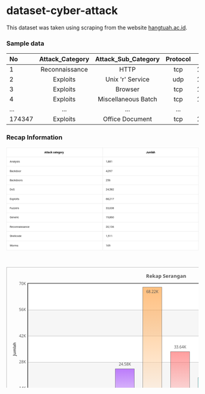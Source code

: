 # dataset-cyber-attack
This dataset was taken using scraping from the website [hangtuah.ac.id](https://rock.hangtuah.ac.id/analis/nusw/nuswnb15gtlist).

### Sample data
| No     | Attack_Category | Attack_Sub_Category | Protocol | Source_IP    | Source_Port | Destination_IP | Destination_Port | Attack_Name | Attack_Reference | 
| :----- | :-------------: | :-----------------: | :------: | :----------: | :---------: | :------------: | :--------------: | :---------: | ---------------: |
| 1      | Reconnaissance  | HTTP                | tcp      | 175.45.176.0 | 13284       | 149.171.126.16 | 80               | ...         | ...              |
| 2      | Exploits        | Unix 'r' Service    | udp      | 175.45.176.3 | 21223       | 149.171.126.18 | 32780            | ...         | ...              |
| 3      | Exploits        | Browser             | tcp      | 175.45.176.2 | 23357       | 149.171.126.16 | 80               | ...         | ...              |
| 4      | Exploits        | Miscellaneous Batch | tcp      | 175.45.176.2 | 13792       | 149.171.126.16 | 5555             | ...         | ...              |
| ...    | ...             | ...                 | ...      | ...          | ...         | ...            | ...              | ...         | ...              |
| 174347 | Exploits        | Office Document     | tcp      | 175.45.176.0 | 17293       | 149.171.126.17 | 110              | ...         | ...              |




### Recap Information
<svg width="992" height="590" viewBox="0 0 992 590" xmlns="http://www.w3.org/2000/svg" xmlns:xlink="http://www.w3.org/1999/xlink"><g id="table"><rect transform="translate(0 0)" width="992" height="48" fill="#ffffff"></rect><rect transform="translate(0 0)" width="992" height="1" fill="#e0e0e0"></rect><rect transform="translate(0 48)" width="992" height="48" fill="#ffffff"></rect><rect transform="translate(0 48)" width="992" height="1" fill="#e0e0e0"></rect><rect transform="translate(0 96)" width="992" height="48" fill="#ffffff"></rect><rect transform="translate(0 96)" width="992" height="1" fill="#e0e0e0"></rect><rect transform="translate(0 144)" width="992" height="48" fill="#ffffff"></rect><rect transform="translate(0 144)" width="992" height="1" fill="#e0e0e0"></rect><rect transform="translate(0 192)" width="992" height="48" fill="#ffffff"></rect><rect transform="translate(0 192)" width="992" height="1" fill="#e0e0e0"></rect><rect transform="translate(0 240)" width="992" height="48" fill="#ffffff"></rect><rect transform="translate(0 240)" width="992" height="1" fill="#e0e0e0"></rect><rect transform="translate(0 288)" width="992" height="48" fill="#ffffff"></rect><rect transform="translate(0 288)" width="992" height="1" fill="#e0e0e0"></rect><rect transform="translate(0 336)" width="992" height="48" fill="#ffffff"></rect><rect transform="translate(0 336)" width="992" height="1" fill="#e0e0e0"></rect><rect transform="translate(0 384)" width="992" height="48" fill="#ffffff"></rect><rect transform="translate(0 384)" width="992" height="1" fill="#e0e0e0"></rect><rect transform="translate(0 432)" width="992" height="48" fill="#ffffff"></rect><rect transform="translate(0 432)" width="992" height="1" fill="#e0e0e0"></rect><rect transform="translate(0 480)" width="992" height="48" fill="#ffffff"></rect><rect transform="translate(0 480)" width="992" height="1" fill="#e0e0e0"></rect><g><text transform="translate(196 29)" font-size="14" font-family="Roboto-Bold,Roboto"><tspan x="0" y="0" style="font-weight:bold;">Attack category</tspan></text><text transform="translate(17 77)" fill="#212121" font-size="14" font-family="Roboto-Regular,Roboto"><tspan x="0" y="0">Analysis</tspan></text><text transform="translate(17 125)" fill="#212121" font-size="14" font-family="Roboto-Regular,Roboto"><tspan x="0" y="0">Backdoor</tspan></text><text transform="translate(17 173)" fill="#212121" font-size="14" font-family="Roboto-Regular,Roboto"><tspan x="0" y="0">Backdoors</tspan></text><text transform="translate(17 221)" fill="#212121" font-size="14" font-family="Roboto-Regular,Roboto"><tspan x="0" y="0">DoS</tspan></text><text transform="translate(17 269)" fill="#212121" font-size="14" font-family="Roboto-Regular,Roboto"><tspan x="0" y="0">Exploits</tspan></text><text transform="translate(17 317)" fill="#212121" font-size="14" font-family="Roboto-Regular,Roboto"><tspan x="0" y="0">Fuzzers</tspan></text><text transform="translate(17 365)" fill="#212121" font-size="14" font-family="Roboto-Regular,Roboto"><tspan x="0" y="0">Generic</tspan></text><text transform="translate(17 413)" fill="#212121" font-size="14" font-family="Roboto-Regular,Roboto"><tspan x="0" y="0">Reconnaissance</tspan></text><text transform="translate(17 461)" fill="#212121" font-size="14" font-family="Roboto-Regular,Roboto"><tspan x="0" y="0">Shellcode</tspan></text><text transform="translate(17 509)" fill="#212121" font-size="14" font-family="Roboto-Regular,Roboto"><tspan x="0" y="0">Worms</tspan></text></g><g><text transform="translate(721 29)" font-size="14" font-family="Roboto-Bold,Roboto"><tspan x="0" y="0" style="font-weight:bold;">Jumlah</tspan></text><text transform="translate(513 77)" fill="#212121" font-size="14" font-family="Roboto-Regular,Roboto"><tspan x="0" y="0">1,881</tspan></text><text transform="translate(513 125)" fill="#212121" font-size="14" font-family="Roboto-Regular,Roboto"><tspan x="0" y="0">4,097</tspan></text><text transform="translate(513 173)" fill="#212121" font-size="14" font-family="Roboto-Regular,Roboto"><tspan x="0" y="0">256</tspan></text><text transform="translate(513 221)" fill="#212121" font-size="14" font-family="Roboto-Regular,Roboto"><tspan x="0" y="0">24,582</tspan></text><text transform="translate(513 269)" fill="#212121" font-size="14" font-family="Roboto-Regular,Roboto"><tspan x="0" y="0">68,217</tspan></text><text transform="translate(513 317)" fill="#212121" font-size="14" font-family="Roboto-Regular,Roboto"><tspan x="0" y="0">33,638</tspan></text><text transform="translate(513 365)" fill="#212121" font-size="14" font-family="Roboto-Regular,Roboto"><tspan x="0" y="0">19,860</tspan></text><text transform="translate(513 413)" fill="#212121" font-size="14" font-family="Roboto-Regular,Roboto"><tspan x="0" y="0">20,136</tspan></text><text transform="translate(513 461)" fill="#212121" font-size="14" font-family="Roboto-Regular,Roboto"><tspan x="0" y="0">1,511</tspan></text><text transform="translate(513 509)" fill="#212121" font-size="14" font-family="Roboto-Regular,Roboto"><tspan x="0" y="0">169</tspan></text></g><rect transform="translate(496 0)" width="1" height="528" fill="#e0e0e0"></rect><rect transform="translate(0 0)" width="1" height="528" fill="#e0e0e0"></rect><rect transform="translate(991 0)" width="1" height="528" fill="#e0e0e0"></rect></g><rect transform="translate(0 528)" width="992" height="1" fill="#e0e0e0"></rect></svg>



<svg height="500" version="1.1" width="799" xmlns="http://www.w3.org/2000/svg" id="raphael-paper-5" style="overflow: hidden; -webkit-tap-highlight-color: rgba(0, 0, 0, 0); user-select: none; cursor: default; vertical-align: middle; position: relative; top: -0.046875px; background-color: rgb(255, 255, 255);"><desc></desc><defs><clipPath id="rr-51C2E307-C69F-4C15-AE08-CDA1E502F1AF"><rect x="57" y="43.6" width="724" height="342.4" transform="matrix(1,0,0,1,0,0)"></rect></clipPath><clipPath id="rr-5FFED077-B432-4921-B8E0-6EEBAF329FD7"><rect x="57" y="43.6" width="724" height="342.4" transform="matrix(1,0,0,1,0,0)"></rect></clipPath><clipPath id="rr-974AA053-9774-4E53-9744-A002C92B4D57"><rect x="57" y="43.6" width="724" height="342.4" transform="matrix(1,0,0,1,0,0)"></rect></clipPath><clipPath id="rr-31EF7D4D-921F-4867-A833-73F88C1378E9"><rect x="57" y="43.6" width="724" height="342.4" transform="matrix(1,0,0,1,0,0)"></rect></clipPath><clipPath id="rr-98459E90-2D9E-451A-94C9-6049E7E27CAD"><rect x="57" y="43.6" width="724" height="342.4" transform="matrix(1,0,0,1,0,0)"></rect></clipPath><clipPath id="rr-839A0651-C017-46CC-963B-7EEAFA25C6A8"><rect x="57" y="0" width="724" height="386" transform="matrix(1,0,0,1,0,0)"></rect></clipPath><linearGradient id="rr-5-270-rgba_255_0_0_0.5_-rgba_255_255_255_0.5_" x1="1.8369701987210297e-16" y1="0" x2="0" y2="1"><stop offset="0%" stop-color="#ff0000" stop-opacity="0.5"></stop><stop offset="100%" stop-color="#ffffff" stop-opacity="0.5"></stop></linearGradient><linearGradient id="rr-5-270-rgba_255_0_128_0.5_-rgba_255_255_255_0.5_" x1="1.8369701987210297e-16" y1="0" x2="0" y2="1"><stop offset="0%" stop-color="#ff0080" stop-opacity="0.5"></stop><stop offset="100%" stop-color="#ffffff" stop-opacity="0.5"></stop></linearGradient><linearGradient id="rr-5-270-rgba_255_0_255_0.5_-rgba_255_255_255_0.5_" x1="1.8369701987210297e-16" y1="0" x2="0" y2="1"><stop offset="0%" stop-color="#ff00ff" stop-opacity="0.5"></stop><stop offset="100%" stop-color="#ffffff" stop-opacity="0.5"></stop></linearGradient><linearGradient id="rr-5-270-rgba_128_0_255_0.5_-rgba_255_255_255_0.5_" x1="1.8369701987210297e-16" y1="0" x2="0" y2="1"><stop offset="0%" stop-color="#8000ff" stop-opacity="0.5"></stop><stop offset="100%" stop-color="#ffffff" stop-opacity="0.5"></stop></linearGradient><linearGradient id="rr-5-270-rgba_255_128_0_0.5_-rgba_255_255_255_0.5_" x1="1.8369701987210297e-16" y1="0" x2="0" y2="1"><stop offset="0%" stop-color="#ff8000" stop-opacity="0.5"></stop><stop offset="100%" stop-color="#ffffff" stop-opacity="0.5"></stop></linearGradient><linearGradient id="rr-5-270-rgba_255_61_61_0.5_-rgba_255_255_255_0.5_" x1="1.8369701987210297e-16" y1="0" x2="0" y2="1"><stop offset="0%" stop-color="#ff3d3d" stop-opacity="0.5"></stop><stop offset="100%" stop-color="#ffffff" stop-opacity="0.5"></stop></linearGradient><linearGradient id="rr-5-270-rgba_122_255_255_0.5_-rgba_255_255_255_0.5_" x1="1.8369701987210297e-16" y1="0" x2="0" y2="1"><stop offset="0%" stop-color="#7affff" stop-opacity="0.5"></stop><stop offset="100%" stop-color="#ffffff" stop-opacity="0.5"></stop></linearGradient><linearGradient id="rr-5-270-rgba_0_0_255_0.5_-rgba_255_255_255_0.5_" x1="1.8369701987210297e-16" y1="0" x2="0" y2="1"><stop offset="0%" stop-color="#0000ff" stop-opacity="0.5"></stop><stop offset="100%" stop-color="#ffffff" stop-opacity="0.5"></stop></linearGradient><linearGradient id="rr-5-270-rgba_255_255_0_0.5_-rgba_255_255_255_0.5_" x1="1.8369701987210297e-16" y1="0" x2="0" y2="1"><stop offset="0%" stop-color="#ffff00" stop-opacity="0.5"></stop><stop offset="100%" stop-color="#ffffff" stop-opacity="0.5"></stop></linearGradient><linearGradient id="rr-5-270-rgba_255_122_122_0.5_-rgba_255_255_255_0.5_" x1="1.8369701987210297e-16" y1="0" x2="0" y2="1"><stop offset="0%" stop-color="#ff7a7a" stop-opacity="0.5"></stop><stop offset="100%" stop-color="#ffffff" stop-opacity="0.5"></stop></linearGradient></defs><g class="raphael-group-6-parentgroup"><g class="raphael-group-7-background"><rect opacity="undefined" x="1" y="1" width="797" height="498" stroke="none" fill-opacity="0.5" fill="#fcfcfc" ry="0" rx="0"></rect><rect opacity="undefined" x="0.5" y="0.5" width="798" height="499" stroke="#767575" stroke-opacity="0.5" stroke-width="1" stroke-dasharray="none" fill="none" ry="0" rx="0"></rect></g><g class="raphael-group-28-canvas"><rect opacity="undefined" x="56" y="42.6" width="726" height="344.4" ry="0" rx="0" stroke-width="2" stroke="#545454" stroke-opacity="1" stroke-linejoin="miter" fill="none"></rect><rect opacity="undefined" x="57" y="43.6" width="724" height="342.4" ry="0" rx="0" stroke-width="0" stroke="none" fill-opacity="1" fill="#ffffff"></rect></g><g class="raphael-group-8-axisbottom"><g class="raphael-group-82-dataset-Name-group"><g class="raphael-group-92-dataset-axis-name"><text font-family="Verdana,sans" font-size="10px" font-weight="bold" font-style="normal" transform="matrix(0,-1,1,0,-192.8,236.8)" opacity="undefined" fill-opacity="1" fill="#555555" x="22" stroke="none" text-anchor="middle" y="218" style="font-family: Verdana, sans; font-size: 10px; font-weight: bold; font-style: normal; text-anchor: middle;">Jumlah</text></g></g><g class="raphael-group-85-dataset-Label-group"><g class="raphael-group-88-dataset-axis" transform="matrix(1,0,0,1,0,0)" font-family="Verdana,sans" font-size="10px" font-weight="normal" font-style="normal" style="font-family: Verdana, sans; font-size: 10px; font-weight: normal; font-style: normal;"><text transform="matrix(1,0,0,1,0,0)" opacity="1" fill-opacity="1" fill="#555555" font-size="10px" text-anchor="end" x="51" stroke="none" y="389" style="font-size: 10px; text-anchor: end;">0</text><text transform="matrix(1,0,0,1,0,0)" opacity="1" fill-opacity="1" fill="#555555" font-size="10px" text-anchor="end" x="51" stroke="none" y="321" style="font-size: 10px; text-anchor: end;">14K</text><text transform="matrix(1,0,0,1,0,0)" opacity="1" fill-opacity="1" fill="#555555" font-size="10px" text-anchor="end" x="51" stroke="none" y="252" style="font-size: 10px; text-anchor: end;">28K</text><text transform="matrix(1,0,0,1,0,0)" opacity="1" fill-opacity="1" fill="#555555" font-size="10px" text-anchor="end" x="51" stroke="none" y="184" style="font-size: 10px; text-anchor: end;">42K</text><text transform="matrix(1,0,0,1,0,0)" opacity="1" fill-opacity="1" fill="#555555" font-size="10px" text-anchor="end" x="51" stroke="none" y="115" style="font-size: 10px; text-anchor: end;">56K</text><text transform="matrix(1,0,0,1,0,0)" opacity="1" fill-opacity="1" fill="#555555" font-size="10px" text-anchor="end" x="51" stroke="none" y="47" style="font-size: 10px; text-anchor: end;">70K</text></g></g><g class="raphael-group-93-axis-line-tick-bottom"></g><g class="raphael-group-101-dataset-Name-group"><g class="raphael-group-111-dataset-axis-name"><text font-family="Verdana,sans" font-size="10px" font-weight="bold" font-style="normal" transform="matrix(1,0,0,1,0,0)" opacity="undefined" fill-opacity="1" fill="#555555" x="419" stroke="none" text-anchor="middle" y="481" style="font-family: Verdana, sans; font-size: 10px; font-weight: bold; font-style: normal; text-anchor: middle;">Attack category</text></g></g><g class="raphael-group-104-dataset-Label-group"><g class="raphael-group-107-dataset-axis" transform="matrix(1,0,0,1,0,0)" font-family="Verdana,sans" font-size="10px" font-weight="normal" font-style="normal" style="font-family: Verdana, sans; font-size: 10px; font-weight: normal; font-style: normal;"><text transform="matrix(0,-1,1,0,-298.8,485.2)" opacity="1" fill-opacity="1" fill="#555555" x="93.2" text-anchor="end" stroke="none" y="395" style="text-anchor: end;">Analysis</text><text transform="matrix(0,-1,1,0,-226.4,557.6)" opacity="1" fill-opacity="1" fill="#555555" x="165.6" text-anchor="end" stroke="none" y="395" style="text-anchor: end;">Backdoor</text><text transform="matrix(0,-1,1,0,-154,630)" opacity="1" fill-opacity="1" fill="#555555" x="238" text-anchor="end" stroke="none" y="395" style="text-anchor: end;">Backdoors</text><text transform="matrix(0,-1,1,0,-81.6,702.4)" opacity="1" fill-opacity="1" fill="#555555" x="310.4" text-anchor="end" stroke="none" y="395" style="text-anchor: end;">DoS</text><text transform="matrix(0,-1,1,0,-9.2,774.8)" opacity="1" fill-opacity="1" fill="#555555" x="382.8" text-anchor="end" stroke="none" y="395" style="text-anchor: end;">Exploits</text><text transform="matrix(0,-1,1,0,63.2,847.2)" opacity="1" fill-opacity="1" fill="#555555" x="455.20000000000005" text-anchor="end" stroke="none" y="395" style="text-anchor: end;">Fuzzers</text><text transform="matrix(0,-1,1,0,135.6,919.6)" opacity="1" fill-opacity="1" fill="#555555" x="527.6" text-anchor="end" stroke="none" y="395" style="text-anchor: end;">Generic</text><text transform="matrix(0,-1,1,0,208,992)" opacity="1" fill-opacity="1" fill="#555555" x="600" text-anchor="end" stroke="none" y="395" style="text-anchor: end;">Reconnaissance</text><text transform="matrix(0,-1,1,0,280.4,1064.4)" opacity="1" fill-opacity="1" fill="#555555" x="672.4" text-anchor="end" stroke="none" y="395" style="text-anchor: end;">Shellcode</text><text transform="matrix(0,-1,1,0,352.8,1136.8)" opacity="1" fill-opacity="1" fill="#555555" x="744.8" text-anchor="end" stroke="none" y="395" style="text-anchor: end;">Worms</text></g></g><g class="raphael-group-112-axis-line-tick-bottom"></g></g><g class="raphael-group-30-axisReferenceVisualsFloor" clip-path="url('#rr-51C2E307-C69F-4C15-AE08-CDA1E502F1AF')"><rect opacity="undefined" fill-opacity="0.5" fill="#eeeeee" stroke-width="0" x="57" y="249.04" width="724" height="68.47999999999999" ry="0" rx="0" stroke="#000000"></rect><rect opacity="undefined" fill-opacity="0.5" fill="#eeeeee" stroke-width="0" x="57" y="112.07999999999998" width="724" height="68.48000000000005" ry="0" rx="0" stroke="#000000"></rect></g><g class="raphael-group-29-axisReferenceVisualsBottom"><path opacity="undefined" stroke-dasharray="none" stroke="#717170" stroke-opacity="0.4" stroke-width="1" d="M57,317.5L781,317.5" stroke-linecap="butt" fill="none"></path><path opacity="undefined" stroke-dasharray="none" stroke="#717170" stroke-opacity="0.4" stroke-width="1" d="M57,249.5L781,249.5" stroke-linecap="butt" fill="none"></path><path opacity="undefined" stroke-dasharray="none" stroke="#717170" stroke-opacity="0.4" stroke-width="1" d="M57,180.5L781,180.5" stroke-linecap="butt" fill="none"></path><path opacity="undefined" stroke-dasharray="none" stroke="#717170" stroke-opacity="0.4" stroke-width="1" d="M57,112.5L781,112.5" stroke-linecap="butt" fill="none"></path></g><g class="raphael-group-9-belowplot"></g><g class="raphael-group-31-crossline"></g><g class="raphael-group-32-crosslineBottom"></g><g class="raphael-group-35-axisReferenceVisualsMiddle" clip-path="url('#rr-5FFED077-B432-4921-B8E0-6EEBAF329FD7')"></g><g class="raphael-group-37-quadrant" clip-path="url('#rr-98459E90-2D9E-451A-94C9-6049E7E27CAD')"></g><g class="raphael-group-10-plots" clip-path="url('#rr-974AA053-9774-4E53-9744-A002C92B4D57')"><g class="raphael-group-39-column-shadow-group"><g class="raphael-group-55-vcanvas-column-shadow" transform="matrix(1,0,0,1,0,0)"><g class="raphael-group-66-shadow-group" opacity="undefined"></g><g class="raphael-group-67-error-shadow-group" opacity="undefined"></g></g></g><g class="raphael-group-40-column"><g class="raphael-group-56-vcanvas-column-plot" transform="matrix(1,0,0,1,0,0)"><g class="raphael-group-64-columnTrendGroup"></g><g class="raphael-group-68-common-elems-group" opacity="undefined"></g><g class="raphael-group-69-plot-group" opacity="undefined"><rect fill="url('#rr-5-270-rgba_255_0_0_0.5_-rgba_255_255_255_0.5_')" fill-opacity="1" y="377.5" opacity="undefined" height="9" x="68.5" width="50" ry="0" rx="0" stroke="#333333" stroke-opacity="0.5" stroke-width="1" stroke-dasharray="none" stroke-linejoin="miter"></rect><rect fill="url('#rr-5-270-rgba_255_0_128_0.5_-rgba_255_255_255_0.5_')" fill-opacity="1" y="366.5" opacity="undefined" height="20" x="140.5" width="50" ry="0" rx="0" stroke="#333333" stroke-opacity="0.5" stroke-width="1" stroke-dasharray="none" stroke-linejoin="miter"></rect><rect fill="url('#rr-5-270-rgba_255_0_255_0.5_-rgba_255_255_255_0.5_')" fill-opacity="1" y="385.5" opacity="undefined" height="1" x="213.5" width="50" ry="0" rx="0" stroke="#333333" stroke-opacity="0.5" stroke-width="1" stroke-dasharray="none" stroke-linejoin="miter"></rect><rect fill="url('#rr-5-270-rgba_128_0_255_0.5_-rgba_255_255_255_0.5_')" fill-opacity="1" y="266.5" opacity="undefined" height="120" x="285.5" width="50" ry="0" rx="0" stroke="#333333" stroke-opacity="0.5" stroke-width="1" stroke-dasharray="none" stroke-linejoin="miter"></rect><rect fill="url('#rr-5-270-rgba_255_128_0_0.5_-rgba_255_255_255_0.5_')" fill-opacity="1" y="52.5" opacity="undefined" height="334" x="357.5" width="50" ry="0" rx="0" stroke="#333333" stroke-opacity="0.5" stroke-width="1" stroke-dasharray="none" stroke-linejoin="miter"></rect><rect fill="url('#rr-5-270-rgba_255_61_61_0.5_-rgba_255_255_255_0.5_')" fill-opacity="1" y="221.5" opacity="undefined" height="165" x="430.5" width="50" ry="0" rx="0" stroke="#333333" stroke-opacity="0.5" stroke-width="1" stroke-dasharray="none" stroke-linejoin="miter"></rect><rect fill="url('#rr-5-270-rgba_122_255_255_0.5_-rgba_255_255_255_0.5_')" fill-opacity="1" y="289.5" opacity="undefined" height="97" x="502.5" width="50" ry="0" rx="0" stroke="#333333" stroke-opacity="0.5" stroke-width="1" stroke-dasharray="none" stroke-linejoin="miter"></rect><rect fill="url('#rr-5-270-rgba_0_0_255_0.5_-rgba_255_255_255_0.5_')" fill-opacity="1" y="288.5" opacity="undefined" height="98" x="575.5" width="50" ry="0" rx="0" stroke="#333333" stroke-opacity="0.5" stroke-width="1" stroke-dasharray="none" stroke-linejoin="miter"></rect><rect fill="url('#rr-5-270-rgba_255_255_0_0.5_-rgba_255_255_255_0.5_')" fill-opacity="1" y="379.5" opacity="undefined" height="7" x="647.5" width="50" ry="0" rx="0" stroke="#333333" stroke-opacity="0.5" stroke-width="1" stroke-dasharray="none" stroke-linejoin="miter"></rect><rect fill="url('#rr-5-270-rgba_255_122_122_0.5_-rgba_255_255_255_0.5_')" fill-opacity="1" y="385.17334857142856" opacity="undefined" height="0.8266514285714379" x="719.8" width="50" ry="0" rx="0" stroke="#333333" stroke-opacity="0.5" stroke-width="1" stroke-dasharray="none" stroke-linejoin="miter"></rect></g><g class="raphael-group-70-error-plot-group" opacity="undefined"></g></g></g><g class="raphael-group-41-area-shadow-group"><g class="raphael-group-57-vcanvas-area-shadow" transform="matrix(1,0,0,1,0,0)"></g></g><g class="raphael-group-42-area"><g class="raphael-group-58-vcanvas-area-plot" transform="matrix(1,0,0,1,0,0)"></g></g><g class="raphael-group-43-line-shadow-group"><g class="raphael-group-59-vcanvas-line-shadow" transform="matrix(1,0,0,1,0,0)"></g></g><g class="raphael-group-44-line"><g class="raphael-group-60-vcanvas-line-plot" transform="matrix(1,0,0,1,0,0)"></g></g><g class="raphael-group-45-default-shadow-group"><g class="raphael-group-61-vcanvas-default-shadow" transform="matrix(1,0,0,1,0,0)"></g></g><g class="raphael-group-46-default"><g class="raphael-group-62-vcanvas-default-plot" transform="matrix(1,0,0,1,0,0)"></g></g></g><g class="raphael-group-11-axistop"><g class="raphael-group-83-axis-Line-group"><g class="raphael-group-87-scroller-container" opacity="undefined"></g><g class="raphael-group-90-axis-line-tick"></g></g><g class="raphael-group-84-dataset-Trend-group-top"><g class="raphael-group-91-dataset-axis-trend-label"></g></g><g class="raphael-group-86-dataset-Label-group"><g class="raphael-group-89-dataset-top-label" transform="matrix(1,0,0,1,0,0)"></g></g><g class="raphael-group-102-axis-Line-group"><g class="raphael-group-106-scroller-container" opacity="undefined"></g><g class="raphael-group-109-axis-line-tick"></g></g><g class="raphael-group-103-dataset-Trend-group-top"><g class="raphael-group-110-dataset-axis-trend-label"></g></g><g class="raphael-group-105-dataset-Label-group"><g class="raphael-group-108-dataset-top-label" transform="matrix(1,0,0,1,0,0)"></g></g></g><g class="raphael-group-12-sumlabels fusioncharts-datalabels" clip-path="url('#rr-839A0651-C017-46CC-963B-7EEAFA25C6A8')"><g class="raphael-group-65-vcanvas-sumLabelsLayer" transform="matrix(1,0,0,1,0,0)"></g></g><g class="raphael-group-36-axisReferenceVisualsTop"></g><g class="raphael-group-38-axisReferenceVisualsCeil"></g><g class="raphael-group-13-datalabel" font-family="Verdana,sans" font-size="10px" font-weight="normal" font-style="normal" clip-path="url('#rr-31EF7D4D-921F-4867-A833-73F88C1378E9')" style="font-family: Verdana, sans; font-size: 10px; font-weight: normal; font-style: normal;"><g class="raphael-group-34-canvasdatalabel"><g class="raphael-group-63-vcanvas-label" transform="matrix(1,0,0,1,0,0)"><g class="raphael-group-71-label-group fusioncharts-datalabels" opacity="undefined" font-family="Verdana,sans" font-size="10px" font-weight="normal" font-style="normal" style="font-family: Verdana, sans; font-size: 10px; font-weight: normal; font-style: normal;"><text transform="matrix(1,0,0,1,0,0)" opacity="1" x="93.5" fill-opacity="1" fill="#555555" stroke="none" text-anchor="middle" y="369" style="text-anchor: middle;">1.88K</text><text transform="matrix(1,0,0,1,0,0)" opacity="1" x="165.5" fill-opacity="1" fill="#555555" stroke="none" text-anchor="middle" y="358" style="text-anchor: middle;">4.1K</text><text transform="matrix(1,0,0,1,0,0)" opacity="1" x="238.5" fill-opacity="1" fill="#555555" stroke="none" text-anchor="middle" y="377" style="text-anchor: middle;">256</text><text transform="matrix(1,0,0,1,0,0)" opacity="1" x="310.5" fill-opacity="1" fill="#555555" stroke="none" text-anchor="middle" y="258" style="text-anchor: middle;">24.58K</text><text transform="matrix(1,0,0,1,0,0)" opacity="1" x="382.5" fill-opacity="1" fill="#555555" stroke="none" text-anchor="middle" y="68" style="text-anchor: middle;">68.22K</text><text transform="matrix(1,0,0,1,0,0)" opacity="1" x="455.5" fill-opacity="1" fill="#555555" stroke="none" text-anchor="middle" y="213" style="text-anchor: middle;">33.64K</text><text transform="matrix(1,0,0,1,0,0)" opacity="1" x="527.5" fill-opacity="1" fill="#555555" stroke="none" text-anchor="middle" y="281" style="text-anchor: middle;">19.86K</text><text transform="matrix(1,0,0,1,0,0)" opacity="1" x="600.5" fill-opacity="1" fill="#555555" stroke="none" text-anchor="middle" y="280" style="text-anchor: middle;">20.14K</text><text transform="matrix(1,0,0,1,0,0)" opacity="1" x="672.5" fill-opacity="1" fill="#555555" stroke="none" text-anchor="middle" y="371" style="text-anchor: middle;">1.51K</text><text transform="matrix(1,0,0,1,0,0)" opacity="1" x="744.8" fill-opacity="1" fill="#555555" stroke="none" text-anchor="middle" y="376" style="text-anchor: middle;">169</text></g></g></g></g><g class="raphael-group-33-crosslineTop"></g><g class="raphael-group-14-aboveplot"></g><g class="raphael-group-15-caption"><text opacity="undefined" fill-opacity="1" fill="#555555" x="419" text-anchor="middle" direction="" stroke="none" y="28" font-family="Verdana,sans" font-size="13px" font-weight="bold" style="text-anchor: middle; font-family: Verdana, sans; font-size: 13px; font-weight: bold;">Rekap Serangan</text></g><g class="raphael-group-16-chartdefault"></g><g class="raphael-group-17-chartdefault-shadow"></g><g class="raphael-group-18-tracker"></g><g class="raphael-group-19-toolbar-master"><g class="raphael-group-26-toolbar"><rect opacity="undefined" fill-opacity="0" fill="#eeeeee" stroke="#eeeeee" stroke-opacity="0" stroke-width="1" width="0" height="0" x="789" y="6" ry="0" rx="0"></rect></g></g></g><g class="raphael-group-21-creditgroup"><text font-size="9px" font-family="Verdana,sans" x="6" text-anchor="start" fill-opacity="0.5" fill="#000000" stroke="none" y="493" style="font-size: 9px; font-family: Verdana, sans; cursor: pointer; text-anchor: start;">FusionCharts Trial</text></g><g class="raphael-group-20-logo"></g><rect x="0" y="0" width="10" height="30" ry="0" rx="0" fill="none" stroke="#000000" style="display: none;"></rect></svg>